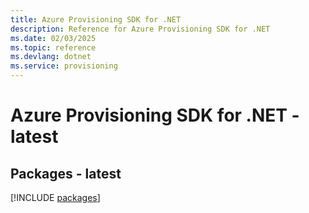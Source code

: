 ```yaml
---
title: Azure Provisioning SDK for .NET
description: Reference for Azure Provisioning SDK for .NET
ms.date: 02/03/2025
ms.topic: reference
ms.devlang: dotnet
ms.service: provisioning
---
```

# Azure Provisioning SDK for .NET - latest
## Packages - latest
[!INCLUDE [packages](provisioning-index.md)]